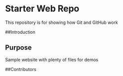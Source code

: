 # Starter Web Repo

This repository is for showing how Git and GitHub work

##Introduction

## Purpose

Sample website with plenty of files for demos

##Contributors